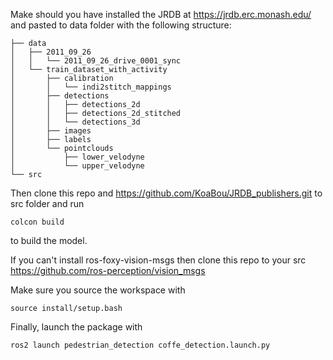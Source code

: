 Make should you have installed the JRDB at https://jrdb.erc.monash.edu/ and pasted to data folder with the following structure:
```
├── data
│   ├── 2011_09_26
│   │   └── 2011_09_26_drive_0001_sync
│   └── train_dataset_with_activity
│       ├── calibration
│       │   └── indi2stitch_mappings
│       ├── detections
│       │   ├── detections_2d
│       │   ├── detections_2d_stitched
│       │   └── detections_3d
│       ├── images
│       ├── labels
│       └── pointclouds
│           ├── lower_velodyne 
│           └── upper_velodyne
└── src
```

Then clone this repo and https://github.com/KoaBou/JRDB_publishers.git to src folder and run
```
colcon build 
```
to build the model. 

If you can't install ros-foxy-vision-msgs then clone this repo to your src 
https://github.com/ros-perception/vision_msgs

Make sure you source the workspace with
```
source install/setup.bash
```

Finally, launch the package with
```
ros2 launch pedestrian_detection coffe_detection.launch.py
```
